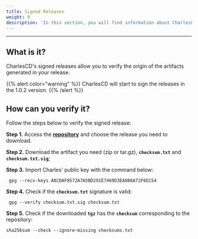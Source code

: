 ```yaml
---
title: Signed Releases
weight: 9
description: 'In this section, you will find information about CharlesCD's signed releases.'
---
```


---

## **What is it?**

CharlesCD's signed releases allow you to verify the origin of the artifacts generated in your release.

{{% alert color="warning" %}}
CharlesCD will start to sign the releases in the 1.0.2 version.
{{% /alert %}}


## **How can you verify it?**

Follow the steps below to verify the signed release:

**Step 1.** Access the [**repository**](https://github.com/ZupIT/charlescd/releases/) and choose the release you need to download. 

**Step 2.** Download the artifact you need (zip or tar.gz), **`checksum.txt`** and **`checksum.txt.sig`**;

**Step 3.** Import Charles' public key with the command below: 
```
 gpg --recv-keys A8CDAF8572A7A5BD291E7469D3EA886A72F6D154
```

**Step 4.** Check if the **`checksum.txt`** signature is valid:

```
 gpg --verify checksum.txt.sig checksum.txt
```

**Step 5.** Check if the downloaded **`tgz`** has the **`checksum`** corresponding to the repository:

```
sha256sum --check --ignore-missing checksums.txt
```





